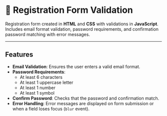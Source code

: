 # :pencil: Registration Form Validation

Registration form created in **HTML** and **CSS** with validations in **JavaScript**.  
Includes email format validation, password requirements, and confirmation password matching with error messages.

---

## Features

- **Email Validation**: Ensures the user enters a valid email format.  
- **Password Requirements**:
  - At least 6 characters  
  - At least 1 uppercase letter  
  - At least 1 number  
  - At least 1 symbol  
- **Confirm Password**: Checks that the password and confirmation match.  
- **Error Handling**: Error messages are displayed on form submission or when a field loses focus (`blur` event).
